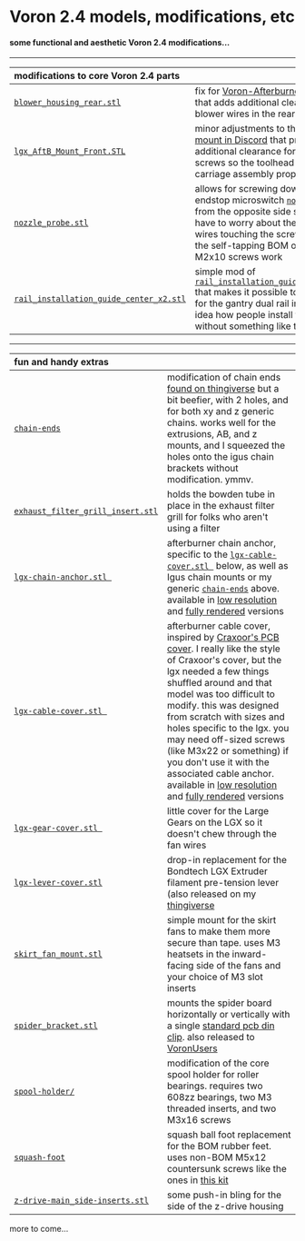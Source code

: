 # Voron 2.4 models, modifications, etc
#### some functional and aesthetic Voron 2.4 modifications...

---

| modifications to core Voron 2.4 parts | |
| :--- | :--- |
| [`blower_housing_rear.stl`](stl/blower_housing_rear.stl) | fix for [Voron-Afterburner issue #13](https://github.com/VoronDesign/Voron-Afterburner/issues/13) that adds additional clearance for the blower wires in the rear housing |
| [`lgx_AftB_Mount_Front.STL`](stl/lgx_AftB_Mount_Front.STL) | minor adjustments to the [Bondtech LGX mount in Discord](https://cdn.discordapp.com/attachments/635687829254701107/823914498700083220/lgx_AftB_Mount_Front.STL) that provides additional clearance for normal M3x20 screws so the toolhead mounts to the x carriage assembly properly |
| [`nozzle_probe.stl`](stl/nozzle_probe.stl) | allows for screwing down the z-endstop microswitch [`nozzle_probe.stl`](https://github.com/VoronDesign/Voron-2/blob/Voron2.4/STLs/VORON2.4/Z_Endstop/nozzle_probe.stl) from the opposite side so that you don't have to worry about the microswitch wires touching the screw heads.  both the self-tapping BOM or standard M2x10 screws work |
| [`rail_installation_guide_center_x2.stl`](stl/rail_installation_guide_center_x2.stl) | simple mod of [`rail_installation_guide_center_x2.stl`](https://github.com/VoronDesign/Voron-2/blob/Voron2.4/STLs/VORON2.4/Tools/rail_installation_guide_center_x2.stl) that makes it possible to use the guide for the gantry dual rail install.  I have no idea how people install those rails without something like this |

---

| fun and handy extras | |
| :-------------------------------- | :--- |
| [`chain-ends`](stl/chain-ends/) | modification of chain ends [found on thingiverse](https://www.thingiverse.com/thing:3993841) but a bit beefier, with 2 holes, and for both xy and z generic chains.  works well for the extrusions, AB, and z mounts, and I squeezed the holes onto the igus chain brackets without modification.  ymmv.  |
| [`exhaust_filter_grill_insert.stl`](stl/exhaust_filter_grill_insert.stl) | holds the bowden tube in place in the exhaust filter grill for folks who aren't using a filter |
| [`lgx-chain-anchor.stl `](stl/lgx-chain-anchor.stl) | afterburner chain anchor, specific to the [`lgx-cable-cover.stl `](stl/lgx-cable-cover.stl) below, as well as Igus chain mounts or my generic [`chain-ends`](stl/chain-ends/) above. available in [low resolution](stl/lgx-chain-anchor-low.stl) and [fully rendered](stl/lgx-chain-anchor.stl) versions  |
| [`lgx-cable-cover.stl `](stl/lgx-cable-cover.stl) | afterburner cable cover, inspired by [Craxoor's PCB cover](https://github.com/craxoor/VoronMods/tree/master/PCB%20Cover).  I really like the style of Craxoor's cover, but the lgx needed a few things shuffled around and that model was too difficult to modify.  this was designed from scratch with sizes and holes specific to the lgx.  you may need off-sized screws (like M3x22 or something) if you don't use it with the associated cable anchor.  available in [low resolution](stl/lgx-cable-cover-low.stl) and [fully rendered](stl/lgx-cable-cover.stl) versions |
| [`lgx-gear-cover.stl `](stl/lgx-gear-cover.stl ) | little cover for the Large Gears on the LGX so it doesn't chew through the fan wires |
| [`lgx-lever-cover.stl`](stl/lgx-lever-cover.stl) | drop-in replacement for the Bondtech LGX Extruder filament pre-tension lever (also released on my [thingiverse](https://www.thingiverse.com/thing:4873766) |
| [`skirt_fan_mount.stl`](stl/skirt_fan_mount.stl) | simple mount for the skirt fans to make them more secure than tape.  uses M3 heatsets in the inward-facing side of the fans and your choice of M3 slot inserts |
| [`spider_bracket.stl`](stl/spider_bracket.stl) | mounts the spider board horizontally or vertically with a single [standard pcb din clip](https://github.com/VoronDesign/Voron-2/blob/Voron2.4/STLs/VORON2.4/Electronics_Compartment/DIN_Brackets/pcb_din_clip_x3.stl).  also released to [VoronUsers](https://github.com/geoffrey-young/VoronUsers/tree/geoffrey-young-spider_bracket/printer_mods/geoffreyyoung/spider_bracket) |
| [`spool-holder/`](stl/spool-holder/) | modification of the core spool holder for roller bearings.  requires two 608zz bearings, two M3 threaded inserts, and two M3x16 screws |
| [`squash-foot`](stl/squash-foot.stl) | squash ball foot replacement for the BOM rubber feet.  uses non-BOM M5x12 countersunk screws like the ones in [this kit](https://www.amazon.com/gp/product/B0734Q7DDG) |
| [`z-drive-main_side-inserts.stl`](stl/z-drive-main_side-inserts.stl) | some push-in bling for the side of the z-drive housing |

more to come...

